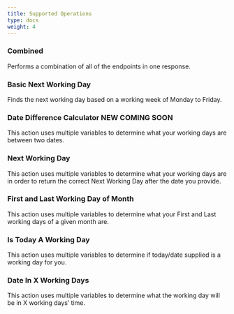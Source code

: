 ```yaml
---
title: Supported Operations
type: docs
weight: 4
---
```


### Combined
Performs a combination of all of the endpoints in one response.

### Basic Next Working Day
Finds the next working day based on a working week of Monday to Friday.

###  Date Difference Calculator **NEW COMING SOON**
This action uses multiple variables to determine what your working days are between two dates. 

### Next Working Day
This action uses multiple variables to determine what your working days are in order to return the correct Next Working Day after the date you provide. 

### First and Last Working Day of Month
This action uses multiple variables to determine what your First and Last working days of a given month are. 

### Is Today A Working Day
This action uses multiple variables to determine if today/date supplied is a working day for you. 

### Date In X Working Days
This action uses multiple variables to determine what the working day will be in X working days’ time.